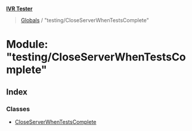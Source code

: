 **[IVR Tester](../README.md)**

> [Globals](../README.md) / "testing/CloseServerWhenTestsComplete"

# Module: "testing/CloseServerWhenTestsComplete"

## Index

### Classes

* [CloseServerWhenTestsComplete](../classes/_testing_closeserverwhentestscomplete_.closeserverwhentestscomplete.md)
